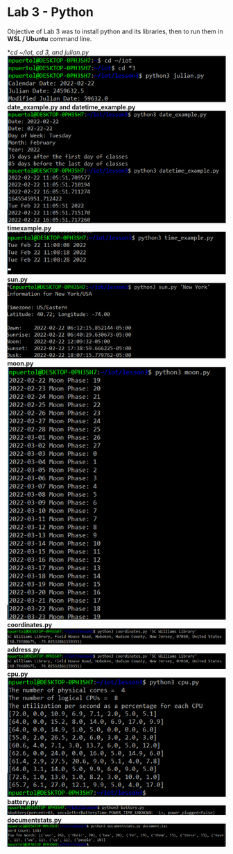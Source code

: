 # Lab 3 - Python

Objective of Lab 3 was to install python and its libraries, then to run them in **WSL / Ubuntu** command line. 

**cd ~/iot, cd *3, and julian.py** <br />
![com1to3](screenshots/com1to3.png) <br />
**date_example.py and datetime_example.py** <br />
![com4to5](screenshots/com4to5.png) <br />
**timexample.py** <br />
![timeexamplepy](screenshots/com6timeexample.png) <br />
**sun.py** <br />
![com7sunpy](screenshots/com7sunpy.png) <br />
**moon.py** <br />
![moonpy](screenshots/com8moonpy.png) <br />
**coordinates.py** <br />
![coordinatespy](screenshots/com9coordinatespy.png) <br />
**address.py** <br />
![addresspy](screenshots/com10addresspy.png) <br />
**cpu.py** <br />
![cpupy](screenshots/com11cpupy.png) <br />
**battery.py** <br />
![batterypy](screenshots/com12batterypy.png) <br />
**documentstats.py** <br />
![documentstatspy](screenshots/com13documentstatspy.png) <br />

